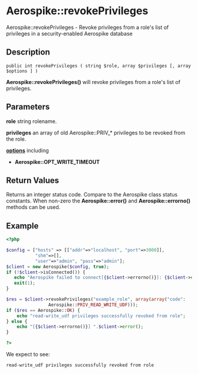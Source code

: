 
# Aerospike::revokePrivileges

Aerospike::revokePrivileges - Revoke privileges from a role's list of privileges in a security-enabled Aerospike database

## Description

```
public int revokePrivileges ( string $role, array $privileges [, array $options ] )
```

**Aerospike::revokePrivileges()** will revoke privileges from a role's list of privileges.

## Parameters

**role** string rolename.

**privileges** an array of old Aerospike::PRIV\_* privileges to be revoked from the role.

**[options](aerospike.md)** including
- **Aerospike::OPT_WRITE_TIMEOUT**

## Return Values

Returns an integer status code.  Compare to the Aerospike class status
constants.  When non-zero the **Aerospike::error()** and
**Aerospike::errorno()** methods can be used.

## Example

```php
<?php

$config = ["hosts" => [["addr"=>"localhost", "port"=>3000]],
           "shm"=>[],
           "user"=>"admin", "pass"=>"admin"];
$client = new Aerospike($config, true);
if (!$client->isConnected()) {
   echo "Aerospike failed to connect[{$client->errorno()}]: {$client->error()}\n";
   exit(1);
}

$res = $client->revokePrivileges("example_role", array(array("code":
                Aerospike::PRIV_READ_WRITE_UDF)));
if ($res == Aerospike::OK) {
    echo "read-write_udf privileges successfully revoked from role";
} else {
    echo "[{$client->errorno()}] ".$client->error();
}

?>
```

We expect to see:

```
read-write_udf privileges successfully revoked from role
```
